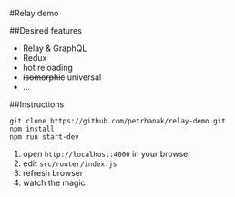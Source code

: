 #Relay demo

##Desired features
 
- Relay & GraphQL
- Redux
- hot reloading
- ~~isomorphic~~ universal
- ...

##Instructions

```
git clone https://github.com/petrhanak/relay-demo.git
npm install
npm run start-dev
```
1. open `http://localhost:4000` in your browser
2. edit `src/router/index.js`
3. refresh browser
4. watch the magic
